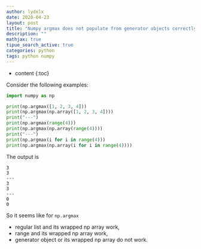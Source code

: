 ```yaml
---
author: lydxlx
date: 2020-04-23
layout: post
title: "Numpy argmax does not populate from generator objects correctly"
description: ""
mathjax: true
tipue_search_active: true
categories: python
tags: python numpy
---
```


* content
{:toc}


Consider the following examples:
```python
import numpy as np

print(np.argmax([1, 2, 3, 4]))
print(np.argmax(np.array([1, 2, 3, 4])))
print("---")
print(np.argmax(range(4)))
print(np.argmax(np.array(range(4))))
print("---")
print(np.argmax(i for i in range(4)))
print(np.argmax(np.array(i for i in range(4))))
```

The output is
```
3
3
---
3
3
---
0
0
```

So it seems like for `np.argmax`
- regular list and its wrapped np array work,
- range and its wrapped np array work,
- generator object or its wrapped np array do not work.
